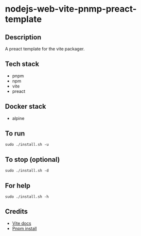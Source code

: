 # nodejs-web-vite-pnmp-preact-template

## Description
A preact template for the vite packager.

## Tech stack
- pnpm
- npm
- vite
- preact

## Docker stack
- alpine

## To run
`sudo ./install.sh -u`

## To stop (optional)
`sudo ./install.sh -d`

## For help
`sudo ./install.sh -h`

## Credits
- [Vite docs](https://vitejs.dev/guide/)
- [Pnpm install](https://pnpm.io/installation)
